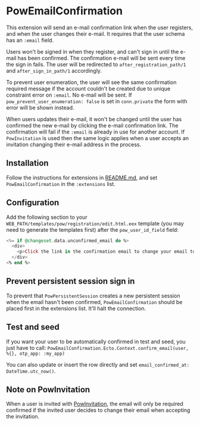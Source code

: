 # PowEmailConfirmation

This extension will send an e-mail confirmation link when the user registers, and when the user changes their e-mail. It requires that the user schema has an `:email` field.

Users won't be signed in when they register, and can't sign in until the e-mail has been confirmed. The confirmation e-mail will be sent every time the sign in fails. The user will be redirected to `after_registration_path/1` and `after_sign_in_path/1` accordingly.

To prevent user enumeration, the user will see the same confirmation required message if the account couldn't be created due to unique constraint error on `:email`. No e-mail will be sent. If `pow_prevent_user_enumeration: false` is set in `conn.private` the form with error will be shown instead.

When users updates their e-mail, it won't be changed until the user has confirmed the new e-mail by clicking the e-mail confirmation link. The confirmation will fail if the `:email` is already in use for another account. If `PowInvitation` is used then the same logic applies when a user accepts an invitation changing their e-mail address in the process.

## Installation

Follow the instructions for extensions in [README.md](../../../README.md#add-extensions-support), and set `PowEmailConfirmation` in the `:extensions` list.

## Configuration

Add the following section to your `WEB_PATH/templates/pow/registration/edit.html.eex` template (you may need to generate the templates first) after the `pow_user_id_field` field:

```elixir
<%= if @changeset.data.unconfirmed_email do %>
  <div>
    <p>Click the link in the confirmation email to change your email to <%= content_tag(:span, @changeset.data.unconfirmed_email) %>.</p>
  </div>
<% end %>
```

## Prevent persistent session sign in

To prevent that `PowPersistentSession` creates a new persistent session when the email hasn't been confirmed, `PowEmailConfirmation` should be placed first in the extensions list. It'll halt the connection.

## Test and seed

If you want your user to be automatically confirmed in test and seed, you just have to call: `PowEmailConfirmation.Ecto.Context.confirm_email(user, %{}, otp_app: :my_app)`

You can also update or insert the row directly and set `email_confirmed_at: DateTime.utc_now()`.

## Note on PowInvitation

When a user is invited with [PowInvitation](../invitation/README.md), the email will only be required confirmed if the invited user decides to change their email when accepting the invitation.
